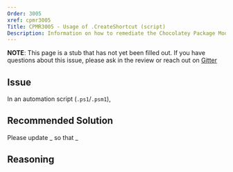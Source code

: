 ```yaml
---
Order: 3005
xref: cpmr3005
Title: CPMR3005 - Usage of .CreateShortcut (script)
Description: Information on how to remediate the Chocolatey Package Moderation Rule 3005
---
```


**NOTE**: This page is a stub that has not yet been filled out. If you have questions about this issue, please ask in the review or reach out on [Gitter](https://gitter.im/chocolatey/chocolatey.org)

## Issue

In an automation script (`.ps1`/`.psm1`),

## Recommended Solution

Please update _ so that _

## Reasoning
